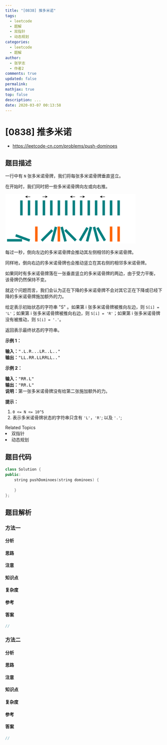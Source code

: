 ```yaml
---
title: "[0838] 推多米诺"
tags:
  - leetcode
  - 题解
  - 双指针
  - 动态规划
categories:
  - leetcode
  - 题解
author:
  - 张学志
  - 作者2
comments: true
updated: false
permalink:
mathjax: true
top: false
description: ...
date: 2020-03-07 00:13:58
---
```



# [0838] 推多米诺
* https://leetcode-cn.com/problems/push-dominoes


## 题目描述

<p>一行中有 <code>N</code> 张多米诺骨牌，我们将每张多米诺骨牌垂直竖立。</p>

<p>在开始时，我们同时把一些多米诺骨牌向左或向右推。</p>

<p><img alt="" src="https://raw.githubusercontent.com/algoboy101/LeetCodeCrowdsource/master/imgs/domino.png" style="height: 160px; width: 418px;"></p>

<p>每过一秒，倒向左边的多米诺骨牌会推动其左侧相邻的多米诺骨牌。</p>

<p>同样地，倒向右边的多米诺骨牌也会推动竖立在其右侧的相邻多米诺骨牌。</p>

<p>如果同时有多米诺骨牌落在一张垂直竖立的多米诺骨牌的两边，由于受力平衡， 该骨牌仍然保持不变。</p>

<p>就这个问题而言，我们会认为正在下降的多米诺骨牌不会对其它正在下降或已经下降的多米诺骨牌施加额外的力。</p>

<p>给定表示初始状态的字符串 &quot;S&quot; 。如果第 i 张多米诺骨牌被推向左边，则 <code>S[i] = &#39;L&#39;</code>；如果第 i 张多米诺骨牌被推向右边，则 <code>S[i] = &#39;R&#39;</code>；如果第 i 张多米诺骨牌没有被推动，则 <code>S[i] = &#39;.&#39;</code>。</p>

<p>返回表示最终状态的字符串。</p>

<p><strong>示例 </strong><strong>1</strong><strong>：</strong></p>

<pre><strong>输入：</strong>&quot;.L.R...LR..L..&quot;
<strong>输出：</strong>&quot;LL.RR.LLRRLL..&quot;</pre>

<p><strong>示例 </strong><strong>2</strong><strong>：</strong></p>

<pre><strong>输入：</strong>&quot;RR.L&quot;
<strong>输出：</strong>&quot;RR.L&quot;
<strong>说明：</strong>第一张多米诺骨牌没有给第二张施加额外的力。</pre>

<p><strong>提示：</strong></p>

<ol>
	<li><code>0 &lt;= N &lt;= 10^5</code></li>
	<li>表示多米诺骨牌状态的字符串只含有 <code>&#39;L&#39;</code>，<code>&#39;R&#39;</code>; 以及 <code>&#39;.&#39;</code>;</li>
</ol>
<div><div>Related Topics</div><div><li>双指针</li><li>动态规划</li></div></div>


## 题目代码

```cpp
class Solution {
public:
    string pushDominoes(string dominoes) {

    }
};
```


## 题目解析


### 方法一

#### 分析

#### 思路

#### 注意

#### 知识点

#### 复杂度

#### 参考

#### 答案

```cpp
//
```


### 方法二

#### 分析

#### 思路

#### 注意

#### 知识点

#### 复杂度

#### 参考

#### 答案

```cpp
//
```


